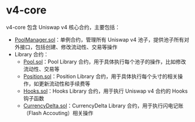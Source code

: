 # v4-core

v4-core 包含 Uniswap v4 核心合约，主要包括： 

* [PoolManager.sol](./PoolManager.md)：单例合约，管理所有 Uniswap v4 池子，提供池子所有对外接口，包括创建、修改流动性、交易等操作
* Library 合约：
    * [Pool.sol](./PoolLibrary.md)：Pool Library 合约，用于具体执行每个池子的操作，比如修改流动性、交易等
    * [Position.sol](./PositionLibrary.md)：Position Library 合约，用于具体执行每个头寸的相关操作，如更新流动性和手续费等
    * [Hooks.sol](./HooksLibrary.md)：Hooks Library 合约，用于执行 Uniswap v4 合约的 Hooks 钩子函数
    * [CurrencyDelta.sol](./CurrencyDeltaLibrary.md)：CurrencyDelta Library 合约，用于执行闪电记账（Flash Accouting）相关操作
